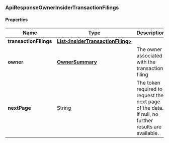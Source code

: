 
[//]: # (CLASS:ApiResponseOwnerInsiderTransactionFilings)

[//]: # (KIND:object)

### ApiResponseOwnerInsiderTransactionFilings

#### Properties

[//]: # (START_DEFINITION)

Name | Type | Description
------------ | ------------- | -------------
**transactionFilings** | [**List&lt;InsiderTransactionFiling&gt;**](InsiderTransactionFiling.md) |  &nbsp;
**owner** | [**OwnerSummary**](OwnerSummary.md) | The owner associated with the transaction filing &nbsp;
**nextPage** | String | The token required to request the next page of the data. If null, no further results are available. &nbsp;

[//]: # (END_DEFINITION)


[//]: # (CONTAINED_CLASS:InsiderTransactionFiling)


[//]: # (CONTAINED_CLASS:OwnerSummary)





